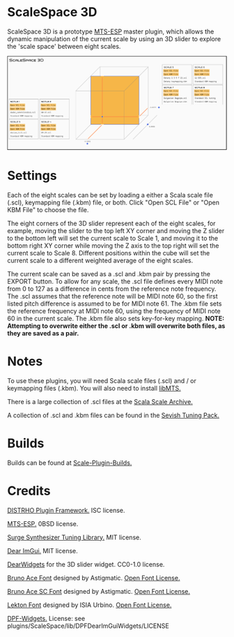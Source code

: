 # ScaleSpace 3D

ScaleSpace 3D is a prototype [MTS-ESP](https://github.com/ODDSound/MTS-ESP) master plugin, which allows the dynamic manipulation of the current scale by using an 3D slider to explore the 'scale space' between eight scales.

![ScaleSpace 3D](https://raw.githubusercontent.com/eventual-recluse/ScaleSpace-3D/main/plugins/ScaleSpace3d/ScaleSpace3D_screenshot.png "ScaleSpace")<br/>

# Settings

Each of the eight scales can be set by loading a either a Scala scale file (.scl), keymapping file (.kbm) file, or both. Click "Open SCL File" or "Open KBM File" to choose the file.

The eight corners of the 3D slider represent each of the eight scales, for example, moving the slider to the top left XY corner and moving the Z slider to the bottom left will set the current scale to Scale 1, and moving it to the bottom right XY corner while moving the Z axis to the top right will set the current scale to Scale 8. Different positions within the cube will set the current scale to a different weighted average of the eight scales.

The current scale can be saved as a .scl and .kbm pair by pressing the EXPORT button. To allow for any scale, the .scl file defines every MIDI note from 0 to 127 as a difference in cents from the reference note frequency. The .scl assumes that the reference note will be MIDI note 60, so the first listed pitch difference is assumed to be for MIDI note 61. The .kbm file sets the reference frequency at MIDI note 60, using the frequency of MIDI note 60 in the current scale. The .kbm file also sets key-for-key mapping. **NOTE: Attempting to overwrite either the .scl or .kbm will overwrite both files, as they are saved as a pair.**

# Notes

To use these plugins, you will need Scala scale files (.scl) and / or keymapping files (.kbm). You will also need to install [libMTS.](https://github.com/ODDSound/MTS-ESP)

There is a large collection of .scl files at the [Scala Scale Archive.](https://huygens-fokker.org/microtonality/scales.html)

A collection of .scl and .kbm files can be found in the [Sevish Tuning Pack.](https://sevish.com/music-resources/#tuning-files)

# Builds
Builds can be found at [Scale-Plugin-Builds.](https://github.com/eventual-recluse/Scale-Plugin-Builds)

# Credits
[DISTRHO Plugin Framework.](https://github.com/DISTRHO/DPF) ISC license.

[MTS-ESP.](https://github.com/ODDSound/MTS-ESP) 0BSD license.

[Surge Synthesizer Tuning Library.](https://github.com/surge-synthesizer/tuning-library) MIT license.

[Dear ImGui.](https://github.com/ocornut/imgui) MIT license.

[DearWidgets](https://github.com/soufianekhiat/DearWidgets) for the 3D slider widget. CC0-1.0 license.

[Bruno Ace Font](https://fonts.google.com/specimen/Bruno+Ace) designed by Astigmatic. [Open Font License.](https://scripts.sil.org/cms/scripts/page.php?site_id=nrsi&id=OFL)

[Bruno Ace SC Font](https://fonts.google.com/specimen/Bruno+Ace+SC) designed by Astigmatic. [Open Font License.](https://scripts.sil.org/cms/scripts/page.php?site_id=nrsi&id=OFL)

[Lekton Font](https://fonts.google.com/specimen/Lekton) designed by ISIA Urbino. [Open Font License.](https://scripts.sil.org/cms/scripts/page.php?site_id=nrsi&id=OFL)

[DPF-Widgets.](https://github.com/DISTRHO/DPF-Widgets) License: see plugins/ScaleSpace/lib/DPFDearImGuiWidgets/LICENSE
